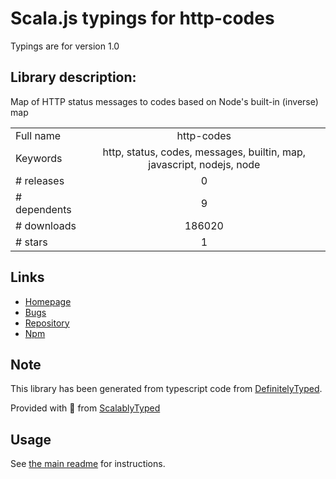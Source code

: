 
# Scala.js typings for http-codes

Typings are for version 1.0

## Library description:
Map of HTTP status messages to codes based on Node's built-in (inverse) map

|                    |                 |
| ------------------ | :-------------: |
| Full name          | http-codes |
| Keywords           | http, status, codes, messages, builtin, map, javascript, nodejs, node |
| # releases         | 0 |
| # dependents       | 9 |
| # downloads        | 186020 |
| # stars            | 1 |

## Links
- [Homepage](https://github.com/flesler/node-http-codes#readme)
- [Bugs](https://github.com/flesler/node-http-codes/issues)
- [Repository](https://github.com/flesler/node-http-codes)
- [Npm](https://www.npmjs.com/package/http-codes)
    


## Note
This library has been generated from typescript code from [DefinitelyTyped](https://definitelytyped.org).

Provided with :purple_heart: from [ScalablyTyped](https://github.com/oyvindberg/ScalablyTyped)

## Usage
See [the main readme](../../readme.md) for instructions.


